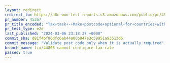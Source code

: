 ```yaml
---
layout: redirect
redirect_to: https://a8c-woo-test-reports.s3.amazonaws.com/public/pr/45367/e2e/index.html
pr_number: 45367
pr_title_encoded: "Tax+task+-+Make+postcode+optional+for+countries+without+postcodes"
pr_test_type: e2e
last_published: "2024-03-06 23:18:37 +0000"
commit_sha: d81f4bf86dfc6ab44a00b047e3c59951a93513d6
commit_message: "Validate post code only when it is actually required"
branch_name: fix/44805-cannot-configure-tax-rate
passed: true
---
```

